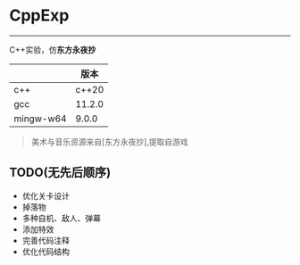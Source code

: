 # CppExp
---
C++实验，仿**东方永夜抄**

|           | 版本   |
| --------- | ------ |
| c++       | c++20  |
| gcc       | 11.2.0 |
| mingw-w64 | 9.0.0  |

> 美术与音乐资源来自[东方永夜抄],提取自游戏


## TODO(无先后顺序)
- 优化关卡设计
- 掉落物
- 多种自机、敌人、弹幕
- 添加特效
- 完善代码注释
- 优化代码结构
